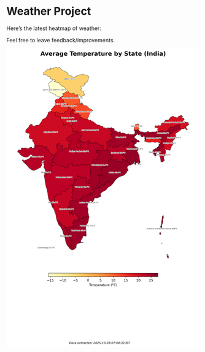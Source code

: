 # Weather Project

Here’s the latest heatmap of weather:

Feel free to leave feedback/improvements.

![India Heatmap](docs/assets/india_heatmap.png?v=001CBB)
